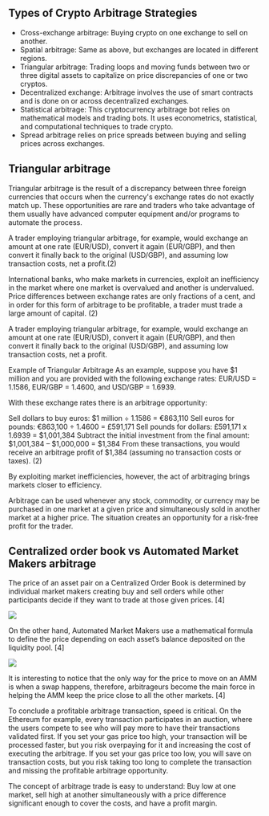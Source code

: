 ## Types of Crypto Arbitrage Strategies

- Cross-exchange arbitrage: Buying crypto on one exchange to sell on another.
- Spatial arbitrage: Same as above, but exchanges are located in different regions.
- Triangular arbitrage: Trading loops and moving funds between two or three digital assets to capitalize on price discrepancies of one or two cryptos.
- Decentralized exchange: Arbitrage involves the use of smart contracts and is done on or across decentralized exchanges.
- Statistical arbitrage: This cryptocurrency arbitrage bot relies on mathematical models and trading bots. It uses econometrics, statistical, and computational techniques to trade crypto.
- Spread arbitrage relies on price spreads between buying and selling prices across exchanges.


## Triangular arbitrage

Triangular arbitrage is the result of a discrepancy between three foreign currencies that occurs when the currency's exchange rates do not exactly match up. These opportunities are rare and traders who take advantage of them usually have advanced computer equipment and/or programs to automate the process.

A trader employing triangular arbitrage, for example, would exchange an amount at one rate (EUR/USD), convert it again (EUR/GBP), and then convert it finally back to the original (USD/GBP), and assuming low transaction costs, net a profit.(2)

International banks, who make markets in currencies, exploit an inefficiency in the market where one market is overvalued and another is undervalued. Price differences between exchange rates are only fractions of a cent, and in order for this form of arbitrage to be profitable, a trader must trade a large amount of capital.  (2)

A trader employing triangular arbitrage, for example, would exchange an amount at one rate (EUR/USD), convert it again (EUR/GBP), and then convert it finally back to the original (USD/GBP), and assuming low transaction costs, net a profit.

Example of Triangular Arbitrage
As an example, suppose you have $1 million and you are provided with the following exchange rates: EUR/USD = 1.1586, EUR/GBP = 1.4600, and USD/GBP = 1.6939.

With these exchange rates there is an arbitrage opportunity:

Sell dollars to buy euros: $1 million ÷ 1.1586 = €863,110
Sell euros for pounds: €863,100 ÷ 1.4600 = £591,171
Sell pounds for dollars: £591,171 x 1.6939 = $1,001,384
Subtract the initial investment from the final amount: $1,001,384 – $1,000,000 = $1,384
From these transactions, you would receive an arbitrage profit of $1,384 (assuming no transaction costs or taxes). (2)


By exploiting market inefficiencies, however, the act of arbitraging brings markets closer to efficiency.

Arbitrage can be used whenever any stock, commodity, or currency may be purchased in one market at a given price and simultaneously sold in another market at a higher price. The situation creates an opportunity for a risk-free profit for the trader.


## Centralized order book vs Automated Market Makers arbitrage

The price of an asset pair on a Centralized Order Book is determined by individual market makers creating buy and sell orders while other participants decide if they want to trade at those given prices. [4]

![](2023-02-16-18-13-33.jpg)

On the other hand, Automated Market Makers use a mathematical formula to define the price depending on each asset’s balance deposited on the liquidity pool. [4]

![](2023-02-16-18-14-54.jpg)

It is interesting to notice that the only way for the price to move on an AMM is when a swap happens, therefore, arbitrageurs become the main force in helping the AMM keep the price close to all the other markets. [4]

To conclude a profitable arbitrage transaction, speed is critical. On the Ethereum for example, every transaction participates in an auction, where the users compete to see who will pay more to have their transactions validated first. If you set your gas price too high, your transaction will be processed faster, but you risk overpaying for it and increasing the cost of executing the arbitrage. If you set your gas price too low, you will save on transaction costs, but you risk taking too long to complete the transaction and missing the profitable arbitrage opportunity.

The concept of arbitrage trade is easy to understand: Buy low at one market, sell high at another simultaneously with a price difference significant enough to cover the costs, and have a profit margin.


